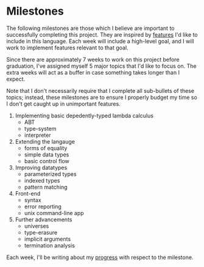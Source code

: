 # Milestones

The following milestones are those which I believe are important to successfully completing this project.
They are inspired by [features](FEATURES.md) I'd like to include in this language. Each week will include a high-level goal,
and I will work to implement features relevant to that goal.

Since there are approximately 7 weeks to work on this project before graduation, I've assigned myself 5 major topics that
I'd like to focus on. The extra weeks will act as a buffer in case something takes longer than I expect.

Note that I don't necessarily require that I complete all sub-bullets of these topics; instead, these milestones are to
ensure I properly budget my time so I don't get caught up in unimportant features.

1) Implementing basic depedently-typed lambda calculus
   - ABT
   - type-system
   - interpreter
2) Extending the langauge
   - forms of equality
   - simple data types
   - basic control flow
3) Improving datatypes
   - parameterized types
   - indexed types
   - pattern matching
4) Front-end
   - syntax
   - error reporting
   - unix command-line app
5) Further advancements
   - universes
   - type-erasure
   - implicit arguments
   - termination analysis
  
Each week, I'll be writing about my [progress](PROGRESS.md) with respect to the milestone.
